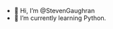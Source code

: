 - 👋 Hi, I’m @StevenGaughran
- 🌱 I’m currently learning Python.

<!---
StevenGaughran/StevenGaughran is a ✨ special ✨ repository because its `README.md` (this file) appears on your GitHub profile.
You can click the Preview link to take a look at your changes.
--->

